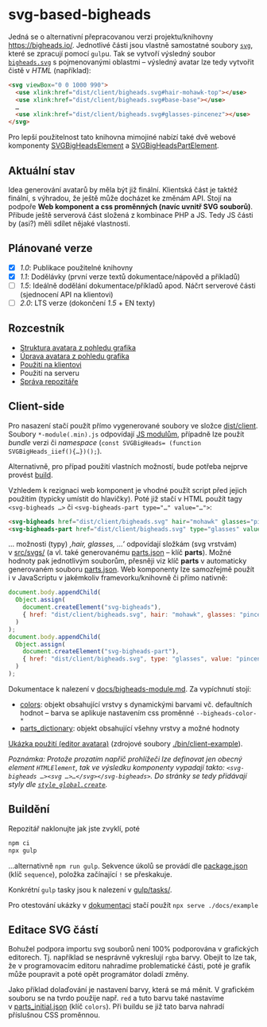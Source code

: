 # svg-based-bigheads
Jedná se o alternativní přepracovanou verzi projektu/knihovny https://bigheads.io/. Jednotlivé části jsou vlastně samostatné soubory [`svg`](src/svgs/bigheads-parts/), které se zpracují pomocí `gulp`u.
Tak se vytvoří výsledný soubor [`bigheads.svg`](./dist/client/bigheads.svg) s pojmenovanými oblastmi – výsledný avatar lze tedy vytvořit čistě v *HTML* (například):
```html
<svg viewBox="0 0 1000 990">
  <use xlink:href="dist/client/bigheads.svg#hair-mohawk-top"></use>
  <use xlink:href="dist/client/bigheads.svg#base-base"></use>
  …
  <use xlink:href="dist/client/bigheads.svg#glasses-pincenez"></use>
</svg>
```
Pro lepší použitelnost tato knihovna mimojiné nabízí také dvě webové komponenty [SVGBigHeadsElement](docs/bigheads-module.md#SVGBigHeadsElement) a [SVGBigHeadsPartElement](docs/bigheads-module.md#SVGBigHeadsPartElement).

## Aktuální stav
Idea generování avatarů by měla být již finální. Klientská část je taktéž finální, s výhradou, že ještě může docházet ke změnám API. Stojí na podpoře **Web komponent a css proměnných (navíc uvnitř SVG souborů)**.
Přibude ještě serverová část složená z kombinace PHP a JS. Tedy JS části by (asi?) měli sdílet nějaké vlastnosti.

## Plánované verze
- [x] *1.0*: Publikace použitelné knihovny
- [x] *1.1*: Dodělávky (první verze textů dokumentace/nápověd a příkladů)
- [ ] *1.5*: Ideálně dodělání dokumentace/příkladů apod. Náčrt serverové části (sjednocení API na klientovi)
- [ ] *2.0*: LTS verze (dokončení *1.5* + EN texty)

## Rozcestník
- [Struktura avatara z pohledu grafika](docs/svgs.cs.md)
- [Úprava avatara z pohledu grafika](docs/svgs_edit.cs.md)
- [Použití na klientovi](#client-side)
- Použití na serveru
- [Správa repozitáře](#technical-bg)

## Client-side
Pro nasazení stačí použít přímo vygenerované soubory ve složce [dist/client](dist/client).
Soubory `*-module(.min).js` odpovídají [JS modulům](https://developer.mozilla.org/en-US/docs/Web/JavaScript/Guide/Modules),
případně lze použít *bundle* verzi či *namespace* (`const SVGBigHeads= (function SVGBigHeads_iief(){…})();`).

Alternativně, pro případ použití vlastních možností, bude potřeba nejprve provést [build](#buildění).

Vzhledem k rezignaci web komponent je vhodné použít script před jejich použitím (typicky umístit do hlavičky).
Poté již stačí v HTML použít tagy `<svg-bigheads …>` či `<svg-bigheads-part type="…" value="…">`:
```html
<svg-bigheads href="dist/client/bigheads.svg" hair="mohawk" glasses="pincenez"></svg-bigheads>
<svg-bigheads-part href="dist/client/bigheads.svg" type="glasses" value="pincenez"></svg-bigheads-part>
```
… možnosti (typy) *‚hair, glasses, …’* odpovídají složkám (svg vrstvám) v [src/svgs/](src/svgs/) (a vl. také generovanému [parts.json](src/svgs/parts.json) – klíč **parts**).
Možné hodnoty pak jednotlivým souborům, přesněji viz klíč **parts** v automaticky generovaném souboru [parts.json](src/svgs/parts.json).
Web komponenty lze samozřejmě použít i v JavaScriptu v jakémkoliv framevorku/knihovně či přímo nativně:
```js
document.body.appendChild(
  Object.assign(
    document.createElement("svg-bigheads"),
    { href: "dist/client/bigheads.svg", hair: "mohawk", glasses: "pincenez" }
  )
);
document.body.appendChild(
  Object.assign(
    document.createElement("svg-bigheads-part"),
    { href: "dist/client/bigheads.svg", type: "glasses", value: "pincenez" }
  )
);
```

Dokumentace k nalezení v [docs/bigheads-module.md](docs/bigheads-module.md). Za vypíchnutí stojí:
- [colors](docs/bigheads-module.md#colors): objekt obsahující vrstvy s dynamickými barvami vč. defaultních hodnot – barva se aplikuje nastavením css proměnné `--bigheads-color-*`
- [parts_dictionary](docs/bigheads-module.md#parts_dictionary): objekt obsahující všehny vrstvy a možné hodnoty

[Ukázka použití (editor avatara)](https://refined-github-html-preview.kidonng.workers.dev/IndigoMultimediaTeam/svg-based-bigheads/raw/master/dist/client-example/index.html) (zdrojové soubory [./bin/client-example](./dist/client-example/)).

*Poznámka: Protože prozatím napříč prohlížeči lze definovat jen obecný element `HTMLElement`, tak ve výsledku komponenty vypadají takto: `<svg-bigheads …><svg …>…</svg></svg-bigheads>`. Do stránky se tedy přidávají styly dle [`style_global.create`](dist/client/bigheads-module.js#L290).*

## Buildění
Repozitář naklonujte jak jste zvyklí, poté
```bash
npm ci
npx gulp
```
…alternativně `npm run gulp`.
Sekvence úkolů se provádí dle [package.json](package.json) (klíč `sequence`), položka začínající `!` se přeskakuje.

Konkrétní `gulp` tasky jsou k nalezení v [gulp/tasks/](gulp/tasks/).

Pro otestování ukázky v [dokumentaci](./docs/example) stačí použít `npx serve ./docs/example`

## Editace SVG částí
Bohužel podpora importu svg souborů není 100% podporována v grafických editorech. Tj. například se nesprávně vykreslují `rgba` barvy.
Obejít to lze tak, že v programovacím editoru nahradíme problematické části, poté je grafik může poupravit a poté opět programátor doladí změny.

Jako příklad dolaďování je nastavení barvy, která se má měnit. V grafickém souboru se na tvrdo použije např. `red` a tuto
barvu také nastavíme v [parts_initial.json](./src/svgs/parts_initial.json) (klíč `colors`). Při buildu se již tato barva
nahradí příslušnou CSS proměnnou.
